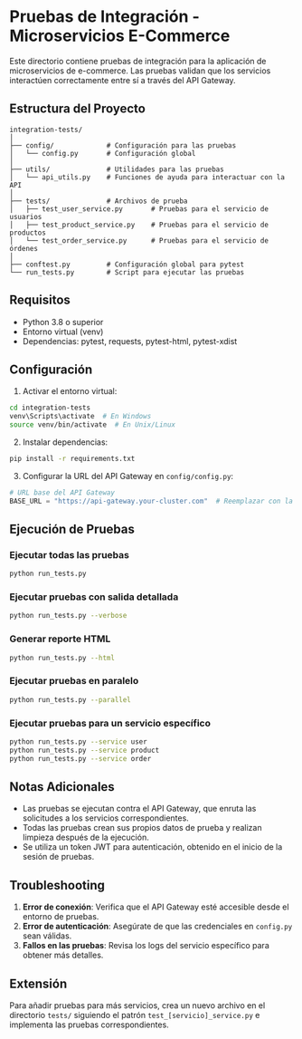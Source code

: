 # Pruebas de Integración - Microservicios E-Commerce

Este directorio contiene pruebas de integración para la aplicación de microservicios de e-commerce. Las pruebas validan que los servicios interactúen correctamente entre sí a través del API Gateway.

## Estructura del Proyecto

```
integration-tests/
│
├── config/             # Configuración para las pruebas
│   └── config.py       # Configuración global
│
├── utils/              # Utilidades para las pruebas
│   └── api_utils.py    # Funciones de ayuda para interactuar con la API
│
├── tests/              # Archivos de prueba
│   ├── test_user_service.py       # Pruebas para el servicio de usuarios
│   ├── test_product_service.py    # Pruebas para el servicio de productos
│   └── test_order_service.py      # Pruebas para el servicio de órdenes
│
├── conftest.py         # Configuración global para pytest
└── run_tests.py        # Script para ejecutar las pruebas
```

## Requisitos

- Python 3.8 o superior
- Entorno virtual (venv)
- Dependencias: pytest, requests, pytest-html, pytest-xdist

## Configuración

1. Activar el entorno virtual:

```bash
cd integration-tests
venv\Scripts\activate  # En Windows
source venv/bin/activate  # En Unix/Linux
```

2. Instalar dependencias:

```bash
pip install -r requirements.txt
```

3. Configurar la URL del API Gateway en `config/config.py`:

```python
# URL base del API Gateway
BASE_URL = "https://api-gateway.your-cluster.com"  # Reemplazar con la URL real
```

## Ejecución de Pruebas

### Ejecutar todas las pruebas

```bash
python run_tests.py
```

### Ejecutar pruebas con salida detallada

```bash
python run_tests.py --verbose
```

### Generar reporte HTML

```bash
python run_tests.py --html
```

### Ejecutar pruebas en paralelo

```bash
python run_tests.py --parallel
```

### Ejecutar pruebas para un servicio específico

```bash
python run_tests.py --service user
python run_tests.py --service product
python run_tests.py --service order
```

## Notas Adicionales

- Las pruebas se ejecutan contra el API Gateway, que enruta las solicitudes a los servicios correspondientes.
- Todas las pruebas crean sus propios datos de prueba y realizan limpieza después de la ejecución.
- Se utiliza un token JWT para autenticación, obtenido en el inicio de la sesión de pruebas.

## Troubleshooting

1. **Error de conexión**: Verifica que el API Gateway esté accesible desde el entorno de pruebas.
2. **Error de autenticación**: Asegúrate de que las credenciales en `config.py` sean válidas.
3. **Fallos en las pruebas**: Revisa los logs del servicio específico para obtener más detalles.

## Extensión

Para añadir pruebas para más servicios, crea un nuevo archivo en el directorio `tests/` siguiendo el patrón `test_[servicio]_service.py` e implementa las pruebas correspondientes.
